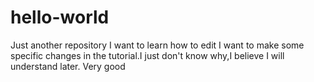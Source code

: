 # hello-world
Just another repository
I want to learn how to edit
I want to make some specific changes in the tutorial.I just don't know why,I believe I will understand later.
Very good
